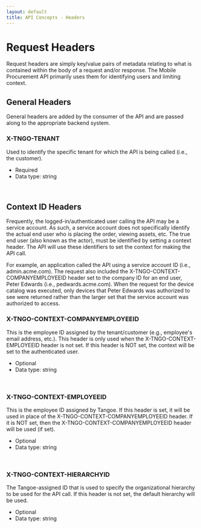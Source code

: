 ```yaml
---
layout: default
title: API Concepts - Headers 
---
```



# Request Headers

Request headers are simply key/value pairs of metadata relating to what is contained within the body of a request and/or response. The Mobile Procurement API primarily uses them for identifying users and limiting context. 
<br />

## General Headers

General headers are added by the consumer of the API and are passed along to the appropriate backend system.

### X-TNGO-TENANT
Used to identify the specific tenant for which the API is being called (i.e., the customer).

* Required
* Data type: string

<br />

## Context ID Headers

Frequently, the logged-in/authenticated user calling the API may be a service account. As such, a service account does not specifically identify the actual end user who is placing the order, viewing assets, etc. The true end user (also known as the actor), must be identified by setting a context header. The API will use these identifiers to set the context for making the API call. 

For example, an application called the API using a service account ID (i.e., admin.acme.com). The request also included the X-TNGO-CONTEXT-COMPANYEMPLOYEEID header set to the company ID for an end user, Peter Edwards (i.e., pedwards.acme.com). When the request for the device catalog was executed, only devices that Peter Edwards was authorized to see were returned rather than the larger set that the service account was authorized to access.
<br>

### X-TNGO-CONTEXT-COMPANYEMPLOYEEID

This is the employee ID assigned by the tenant/customer (e.g., employee's email address, etc.). This header is only used when the X-TNGO-CONTEXT-EMPLOYEEID header is not set. If this header is NOT set, the context will be set to the authenticated user. 

* Optional
* Data type: string

<br>

### X-TNGO-CONTEXT-EMPLOYEEID 

This is the employee ID assigned by Tangoe. If this header is set, it will be used in place of the X-TNGO-CONTEXT-COMPANYEMPLOYEEID header. If it is NOT set, then the X-TNGO-CONTEXT-COMPANYEMPLOYEEID header will be used (if set).

* Optional
* Data type: string

<br>

### X-TNGO-CONTEXT-HIERARCHYID 

The Tangoe-assigned ID that is used to specify the organizational hierarchy to be used for the API call. If this header is not set, the default hierarchy will be used.

* Optional
* Data type: string

